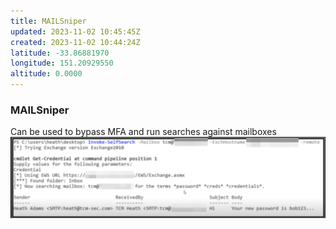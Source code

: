 ```yaml
---
title: MAILSniper
updated: 2023-11-02 10:45:45Z
created: 2023-11-02 10:44:24Z
latitude: -33.86881970
longitude: 151.20929550
altitude: 0.0000
---
```


### MAILSniper
Can be used to bypass MFA and run searches against mailboxes
![793bcd8437267a8f6cf24a7bbe0a8d16.png](../../_resources/793bcd8437267a8f6cf24a7bbe0a8d16.png)